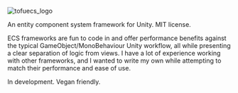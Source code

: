 ![tofuecs_logo](https://user-images.githubusercontent.com/8916588/138935335-b886c2c1-06c1-4043-a546-73b213b4ce55.png)

An entity component system framework for Unity. MIT license.

ECS frameworks are fun to code in and offer performance benefits against the typical GameObject/MonoBehaviour Unity workflow, all while presenting a clear separation of logic from views. I have a lot of experience working with other frameworks, and I wanted to write my own while attempting to match their performance and ease of use.

In development. Vegan friendly.
